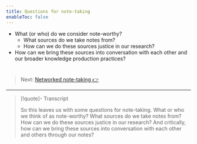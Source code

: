 ```yaml
---
title: Questions for note-taking
enableToc: false
---
```


* What (or who) do we consider note-worthy?
  * What sources do we take notes from?
  * How can we do these sources justice in our research?
* How can we bring these sources into conversation with each other and our broader knowledge production practices?

# 

 > 
 > Next: [Networked note-taking 👉](Networked%20note-taking.md)

---

 > 
 > \[!quote\]- Transcript
 > 
 > So this leaves us with some questions for note-taking. What or who we think of as note-worthy? What sources do we take notes from? How can we do these sources justice in our research? And critically, how can we bring these sources into conversation with each other and others through our notes?
